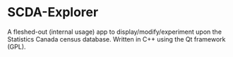 # SCDA-Explorer
A fleshed-out (internal usage) app to display/modify/experiment upon the Statistics Canada census database. Written in C++ using the Qt framework (GPL).
